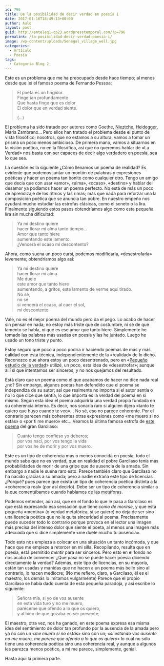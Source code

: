 ```yaml
---
id: 796
title: De la posibilidad de decir verdad en poesía I
date: 2017-01-16T18:49:13+00:00
author: Aulo
layout: post
guid: http://enteleq1-cp23.wordpresstemporal.com/?p=796
permalink: /la-posibilidad-decir-verdad-poesia-i/
image: /wp-content/uploads/Senegal_village_well.jpg
categories:
  - Artículo
  - Poesía
tags:
  - Categoría Blog 2
---
```

Este es un problema que me ha preocupado desde hace tiempo; al menos desde que leí el famoso poema de Fernando Pessoa:

> El poeta es un fingidor.  
> Finge tan profundamente  
> Que hasta finge que es dolor  
> El dolor que en verdad siente.
> 
> (&#8230;)

El problema ha sido tratado por autores como Goethe, [Nieztche](http://www.raco.cat/index.php/Convivium/article/view/73242/98871), [Heidegger](http://serbal.pntic.mec.es/%7Ecmunoz11/uriarte34.pdf), María Zambrano&#8230; Pero ellos han tratado el problema desde el punto de vista filosófico; nosotros, que no estamos a su altura, vamos a tomar un prisma un poco menos ambicioso. De primera mano, vamos a situarnos en la visión poética, no en la filosófica, así que no queremos hablar de «La Verdad» nos basta con ser capaces de decir algo verdadero en poesía, sea lo que sea.

La cuestión es la siguiente ¿Cómo llenamos un poema de realidad? Es evidente que podemos juntar un montón de palabras y expresiones poéticas y hacer un poema tan bonito como cualquier otro. Tengo un amigo que decía que con usar «amor», «alma», «ocaso», «destino» y hablar del desamor ya podíamos hacer un poema perfecto. No está de más un poco de aprendizaje de los ritmos y las rimas; más que nada para reforzar una la composición poética que se anuncia tan pobre. En nuestro empeño nos ayudará mucho estudiar las estrofas clásicas, como el soneto o la lira. Finalmente siguiendo estos pasos obtendríamos algo como esta pequeña lira sin mucha dificultad:

> Ya mi destino quiere  
> hacer llorar mi alma tanto tiempo&#8230;  
> Amor que tanto hiere  
> aumentando este lamento.  
> ¿Vencerá el ocaso mi descontento?

Ahora, como suena un poco cursi, podemos modificarla, «desestrofarla» levemente; obtendríamos algo así:

> Ya mi destino quiere  
> hacer llorar mi alma.  
> Me duele  
> este amor que tanto hiere  
> aumentando, a gritos, este lamento de verme aquí tirado.  
> No sé,  
> no sé  
> si vencerá el ocaso, al caer el sol,  
> mi descontento

Vale, no es el mejor poema del mundo pero da el pego. Lo acabo de hacer sin pensar en nada; no estoy más triste que de costumbre, ni sé de qué lamento se habla, ni qué es ese amor que tanto hiere. Simplemente he tomado las palabras más usadas en poesía y las he juntado. Luego he usado un tono triste y punto.

Estoy seguro que poco a poco podría ir haciendo poemas de más y más calidad con esta técnica, independientemente de la «realidad» de lo dicho. Reconozco que ahora estoy un poco desentrenado, pero en «<a href="http://entelequia.bligoo.com/content/view/452552/Libro_Pequeno_estudio_de_la_verdad.html" class="broken_link" rel="nofollow">Pequeño estudio de la verdad</a>» utilizé, un poco, esta idea de «desestrofar»; aunque allí sí que intentamos ser sinceros, y no nos quejamos del resultado.

Está claro que un poema como el que acabamos de hacer no dice nada real ¿no? Sin embargo, algunos poetas han defendido que el poema se independiza de su autor; así que realmente no importa si el autor sentía o no lo que dice que sentía, lo que importa es la verdad del poema en si mismo. Según esta idea el poema adquiriría una verdad propia fundada en su coherencia interna. Es decir, nos sonaría raro si alguien dijera «tanto te quiero que huyo cuando te veo»&#8230; No sé, eso no parece coherente. Por el contrario parecen más coherentes otras expresiones como «me muero si no estás» o «por ti me muero» etc&#8230; Veamos la última famosa estrofa de [este poema](http://www.lcc.uma.es/%7Eperez/sonetos/garcilaso.html) del gran Garcilaso:

> Cuanto tengo confieso yo deberos;  
> por vos nací, por vos tengo la vida  
> por vos he de morir y por vos muero.

Este es un tipo de coherencia más o menos conocida en poesía, todo el mundo sabe que no es verdad, que en realidad el pobre Garcilaso tenía más probabilidades de morir de una gripe que de ausencia de la amada. Sin embargo a nadie le suena raro esto. Parece también claro que Garcilaso no ha nacido gracias a su amada; pero a nadie extraña este tipo de licencias ¿Porqué? pues parece que exista un tipo de coherencia poética distinta a la «coherencia real» (por así decirlo). Debe ser un tipo de coherencia similar a la que comentábamos cuando hablamos de las [metáforas](http://entelequia.info/metaforas/).

Podemos entender, aún así, que en el fondo lo que le pasa a Garcilaso es que está expresando esa sensación que tiene _como de morirse_, y que esta pequeña «mentira» (o verdad metafórica, si se quiere) no deja de ser sino una licencia poética que no le quita sinceridad al poema. Precisamente puede suceder todo lo contrario porque provoca en el lector una imagen más precisa del intenso dolor que siente el poeta, al menos una imagen más adecuada que si dice simplemente «me duele mucho tu ausencia».

Todo esto nos empieza a colocar en una situación un tanto incómoda, y que hace que me empieze a retorcer en mi silla. Recopilando, resulta que en poesía, está permitido _mentir_ para ser sinceros. Pero esto en el fondo no nos acaba de convencer ¿Que pasa no se puede hacer poesía diciendo directamente la verdad? Además, este tipo de licencias, en su mayoría, están tan usadas y manidas que no hacen a un poema más bello sino al contrario, lo hacen mediocre; (No me refiero, claro, a Garcilaso, él es el maestro, los demás lo imitamos vulgarmente) Parece que el propio Garcilaso se había dado cuenta de esta pequeña paradoja, y así escribe lo siguiente:

> Señora mía, si yo de vos ausente  
> en esta vida turo y no me muero,  
> paréceme que ofendo a lo que os quiero,  
> y al bien de que gozaba en ser presente;

El maestro, otra vez, nos ha ganado, en este poema expresa esa misma idea del sentimiento de dolor tan profundo por la ausencia de la amada pero ya no con un «_me muero si no estás_» sino con un; «_si estando vos ausente no me muero, me parece que ofendo a lo que os quiero_» lo cual no sólo tiene una coherencia poética sino una coherencia real, y aunque a algunos les parezca menos poético, a mi me parece, simplemente, genial.

Hasta aqui la primera parte.